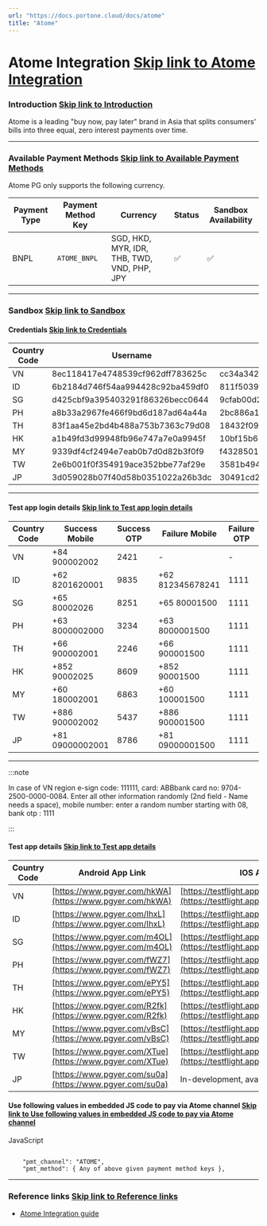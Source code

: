```yaml
---
url: "https://docs.portone.cloud/docs/atome"
title: "Atome"
---
```


# Atome Integration   [Skip link to Atome Integration](https://docs.portone.cloud/docs/atome\#atome-integration)

### Introduction   [Skip link to Introduction](https://docs.portone.cloud/docs/atome\#introduction)

Atome is a leading "buy now, pay later" brand in Asia that splits consumers' bills into three equal, zero interest payments over time.

* * *

### Available Payment Methods   [Skip link to Available Payment Methods](https://docs.portone.cloud/docs/atome\#available-payment-methods)

Atome PG only supports the following currency.

| Payment Type | Payment Method Key | Currency | Status | Sandbox Availability |
| --- | --- | --- | --- | --- |
| BNPL | `ATOME_BNPL` | SGD, HKD, MYR, IDR, THB, TWD, VND, PHP, JPY | ✅ | ✅ |

* * *

### Sandbox   [Skip link to Sandbox](https://docs.portone.cloud/docs/atome\#sandbox)

#### Credentials   [Skip link to Credentials](https://docs.portone.cloud/docs/atome\#credentials)

| **Country Code** | **Username** | **Password** |
| --- | --- | --- |
| VN | 8ec118417e4748539cf962dff783625c | cc34a3427e61471cb4ea89fd25b03005 |
| ID | 6b2184d746f54aa994428c92ba459df0 | 811f5039048046ae95c7417aa56073a0 |
| SG | d425cbf9a395403291f86326becc0644 | 9cfab00d2cdb449c9f3de5ba39829178 |
| PH | a8b33a2967fe466f9bd6d187ad64a44a | 2bc886a157d545adaeccee29a4a538ef |
| TH | 83f1aa45e2bd4b488a753b7363c79d08 | 18432f0929d6480eb99eef56e63d843c |
| HK | a1b49fd3d99948fb96e747a7e0a9945f | 10bf15b68760429fb35920389cbb2727 |
| MY | 9339df4cf2494e7eab0b7d0d82b3f0f9 | f43285015d5b40c9bac43fa475a830c3 |
| TW | 2e6b001f0f354919ace352bbe77af29e | 3581b494c95941909f780240ffdb153c |
| JP | 3d059028b07f40d58b0351022a26b3dc | 30491cd21077420193fb9ba4661e7641 |

* * *

#### Test app login details   [Skip link to Test app login details](https://docs.portone.cloud/docs/atome\#test-app-login-details)

| **Country Code** | **Success Mobile** | **Success OTP** | **Failure Mobile** | **Failure OTP** |
| --- | --- | --- | --- | --- |
| VN | +84 900002002 | 2421 | - | - |
| ID | +62 8201620001 | 9835 | +62 812345678241 | 1111 |
| SG | +65 80002026 | 8251 | +65 80001500 | 1111 |
| PH | +63 8000002000 | 3234 | +63 8000001500 | 1111 |
| TH | +66 900002001 | 2246 | +66 900001500 | 1111 |
| HK | +852 90002025 | 8609 | +852 90001500 | 1111 |
| MY | +60 180002001 | 6863 | +60 100001500 | 1111 |
| TW | +886 900002002 | 5437 | +886 900001500 | 1111 |
| JP | +81 09000002001 | 8786 | +81 09000001500 | 1111 |

* * *

:::note

In case of VN region e-sign code: 111111, card: ABBbank card no: 9704-2500-0000-0084. Enter all other information randomly (2nd field - Name needs a space), mobile number: enter a random number starting with 08, bank otp : 1111

:::

#### Test app details   [Skip link to Test app details](https://docs.portone.cloud/docs/atome\#test-app-details)

| **Country Code** | **Android App Link** | **IOS App Link** |
| --- | --- | --- |
| VN | [https://www.pgyer.com/hkWA](https://www.pgyer.com/hkWA) | [https://testflight.apple.com/join/VkeLLLEC](https://testflight.apple.com/join/VkeLLLEC) |
| ID | [https://www.pgyer.com/IhxL](https://www.pgyer.com/IhxL) | [https://testflight.apple.com/join/8F3hoqpj](https://testflight.apple.com/join/8F3hoqpj) |
| SG | [https://www.pgyer.com/m4OL](https://www.pgyer.com/m4OL) | [https://testflight.apple.com/join/sWZnRQxH](https://testflight.apple.com/join/sWZnRQxH) |
| PH | [https://www.pgyer.com/fWZ7](https://www.pgyer.com/fWZ7) | [https://testflight.apple.com/join/pitNHnF3](https://testflight.apple.com/join/pitNHnF3) |
| TH | [https://www.pgyer.com/ePY5](https://www.pgyer.com/ePY5) | [https://testflight.apple.com/join/ipKPABbx](https://testflight.apple.com/join/ipKPABbx) |
| HK | [https://www.pgyer.com/R2fk](https://www.pgyer.com/R2fk) | [https://testflight.apple.com/join/BL7ZzCTb](https://testflight.apple.com/join/BL7ZzCTb) |
| MY | [https://www.pgyer.com/vBsC](https://www.pgyer.com/vBsC) | [https://testflight.apple.com/join/SPxKJdnB](https://testflight.apple.com/join/SPxKJdnB) |
| TW | [https://www.pgyer.com/XTue](https://www.pgyer.com/XTue) | [https://testflight.apple.com/join/H6DfcQhL](https://testflight.apple.com/join/H6DfcQhL) |
| JP | [https://www.pgyer.com/su0a](https://www.pgyer.com/su0a) | In-development, available end Q2 '2022 |

#### Use following values in embedded JS code to pay via Atome channel   [Skip link to Use following values in embedded JS code to pay via Atome channel](https://docs.portone.cloud/docs/atome\#use-following-values-in-embedded-js-code-to-pay-via-atome-channel)

JavaScript

```rdmd-code lang-javascript theme-light

    "pmt_channel": "ATOME",
    "pmt_method": { Any of above given payment method keys },

```

* * *

### Reference links   [Skip link to Reference links](https://docs.portone.cloud/docs/atome\#reference-links)

- [Atome Integration guide](https://doc.apaylater.com/v2/)
